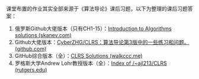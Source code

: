 课堂布置的作业其实全部来源于《算法导论》课后习题，以下为整理的课后习题答案：

1. 俄罗斯Github大佬版本（只有CH1-15）：[Introduction to Algorithms solutions (skanev.com)](https://ita.skanev.com/index.html)
2. Github大佬版本：[CyberZHG/CLRS：算法导论第3版中的一些练习和问题。 (github.com)](https://github.com/CyberZHG/CLRS)
3. GitHub综合版本（全）：[CLRS Solutions (walkccc.me)](https://walkccc.me/CLRS/)
4. 罗格斯大学Andrew Lohr教授版本（全）：[Index of /~ajl213/CLRS (rutgers.edu)](https://sites.math.rutgers.edu/~ajl213/CLRS/)